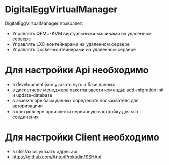 # DigitalEggVirtualManager

DigitalEggVirtualManager позволяет:

- Управлять QEMU-KVM виртуальными машинами на удаленном сервере
- Управлять LXC-контейнерами на удаленном сервере
- Управлять Docker-контейнерами на удаленном сервере

# Для настройки Api необходимо
- в development.json указать путь к базе данных
- в диспетчере менеджера пакетов ввести команды: add-migration init и update-database
- в экземпляре базы данных определить пользователя для авторизациии
- в контроллере произвести первичную настройку для ssh соединения
# Для настройки Client необходимо
- в utils/axios указать адрес api
- https://github.com/AntonProkudin/SSHApi
